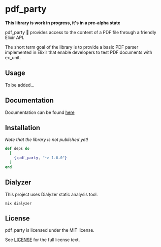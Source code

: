 # pdf_party

**This library is work in progress, it's in a pre-alpha state**

pdf_party :confetti_ball: provides access to the content of a PDF file through a friendly Elixir API.

The short term goal of the library is to provide a basic PDF parser implemented in Elixir that enable developers to test PDF documents with ex_unit.

## Usage

To be added...

## Documentation

Documentation can be found [here](https://hexdocs.pm/pdf_party)

## Installation

*Note that the library is not published yet!*

```elixir
def deps do
  [
    {:pdf_party, "~> 1.0.0"}
  ]
end
```

## Dialyzer

This project uses Dialyzer static analysis tool.

```
mix dialyzer
```

## License

pdf_party is licensed under the MIT license.

See [LICENSE](./LICENSE) for the full license text.
